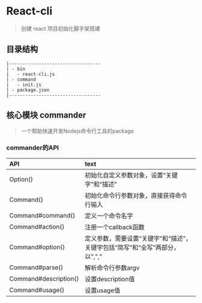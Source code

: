 # React-cli

> 创建 react 项目初始化脚手架搭建

## 目录结构
```
|----------------------------------
| - bin
|   - react-cli.js
| - command
|   - init.js
| - package.json
|----------------------------------
```

## 核心模块 commander
> 一个帮助快速开发Nodejs命令行工具的package

### commander的API
| API                        | text                                                                    |
| :------------------------- | :---------------------------------------------------------------------- |
|  Option()                  | 初始化自定义参数对象，设置“关键字”和“描述”                                       |
|  Command()                 | 初始化命令行参数对象，直接获得命令行输入                                         |
|  Command#command()         | 定义一个命令名字                                                             |
|  Command#action()          | 注册一个callback函数                                                         |
|  Command#option()          | 定义参数，需要设置“关键字”和“描述”，关键字包括“简写”和“全写”两部分，以”,”,”|”,”空格”做分隔。|
|  Command#parse()           | 解析命令行参数argv                                                           |
|  Command#description()     | 设置description值                                                            |
|  Command#usage()           | 设置usage值                                                                  |